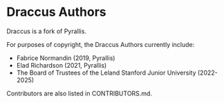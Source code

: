 # Draccus Authors

Draccus is a fork of Pyrallis.

For purposes of copyright, the Draccus Authors currently include:

- Fabrice Normandin (2019, Pyrallis)
- Elad Richardson (2021, Pyrallis)
- The Board of Trustees of the Leland Stanford Junior University (2022-2025)

Contributors are also listed in CONTRIBUTORS.md.
